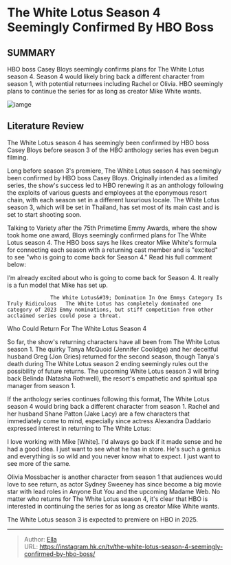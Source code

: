 # The White Lotus Season 4 Seemingly Confirmed By HBO Boss


## SUMMARY 



  HBO boss Casey Bloys seemingly confirms plans for The White Lotus season 4.   Season 4 would likely bring back a different character from season 1, with potential returnees including Rachel or Olivia.   HBO seemingly plans to continue the series for as long as creator Mike White wants.  

![iamge](https://static1.srcdn.com/wordpress/wp-content/uploads/2022/11/Aubrey-Plaza-in-The-White-Lotus-season-2.jpg)

## Literature Review

The White Lotus season 4 has seemingly been confirmed by HBO boss Casey Bloys before season 3 of the HBO anthology series has even begun filming.




Long before season 3&#39;s premiere, The White Lotus season 4 has seemingly been confirmed by HBO boss Casey Bloys. Originally intended as a limited series, the show&#39;s success led to HBO renewing it as an anthology following the exploits of various guests and employees at the eponymous resort chain, with each season set in a different luxurious locale. The White Lotus season 3, which will be set in Thailand, has set most of its main cast and is set to start shooting soon.




Talking to Variety after the 75th Primetime Emmy Awards, where the show took home one award, Bloys seemingly confirmed plans for The White Lotus season 4. The HBO boss says he likes creator Mike White&#39;s formula for connecting each season with a returning cast member and is &#34;excited&#34; to see &#34;who is going to come back for Season 4.&#34; Read his full comment below:


I’m already excited about who is going to come back for Season 4. It really is a fun model that Mike has set up.


                  The White Lotus&#39; Domination In One Emmys Category Is Truly Ridiculous   The White Lotus has completely dominated one category of 2023 Emmy nominations, but stiff competition from other acclaimed series could pose a threat.   


 Who Could Return For The White Lotus Season 4 
          

So far, the show&#39;s returning characters have all been from The White Lotus season 1. The quirky Tanya McQuoid (Jennifer Coolidge) and her deceitful husband Greg (Jon Gries) returned for the second season, though Tanya&#39;s death during The White Lotus season 2 ending seemingly rules out the possibility of future returns. The upcoming White Lotus season 3 will bring back Belinda (Natasha Rothwell), the resort&#39;s empathetic and spiritual spa manager from season 1.




If the anthology series continues following this format, The White Lotus season 4 would bring back a different character from season 1. Rachel and her husband Shane Patton (Jake Lacy) are a few characters that immediately come to mind, especially since actress Alexandra Daddario expressed interest in returning to The White Lotus:



I love working with Mike [White]. I&#39;d always go back if it made sense and he had a good idea. I just want to see what he has in store. He&#39;s such a genius and everything is so wild and you never know what to expect. I just want to see more of the same.




Olivia Mossbacher is another character from season 1 that audiences would love to see return, as actor Sydney Sweeney has since become a big movie star with lead roles in Anyone But You and the upcoming Madame Web. No matter who returns for The White Lotus season 4, it&#39;s clear that HBO is interested in continuing the series for as long as creator Mike White wants.



The White Lotus season 3 is expected to premiere on HBO in 2025.









---

> Author: [Ella](https://instagram.hk.cn/)  
> URL: https://instagram.hk.cn/tv/the-white-lotus-season-4-seemingly-confirmed-by-hbo-boss/  

